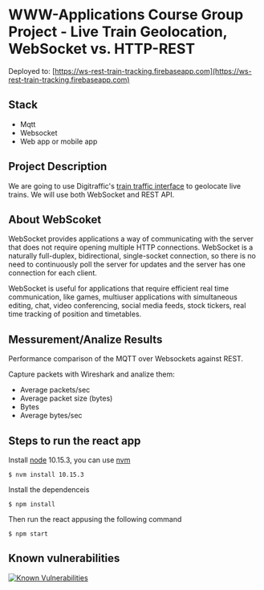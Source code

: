 # WWW-Applications Course Group Project - Live Train Geolocation, WebSocket vs. HTTP-REST

Deployed to: [https://ws-rest-train-tracking.firebaseapp.com](https://ws-rest-train-tracking.firebaseapp.com)

## Stack

* Mqtt
* Websocket
* Web app or mobile app

## Project Description

We are going to use Digitraffic's [train traffic interface](https://www.digitraffic.fi/rautatieliikenne/) to geolocate live trains. We will use both WebSocket and REST API.

## About WebScoket

WebSocket provides applications a way of communicating with the server that does not require opening multiple HTTP connections. WebSocket is a naturally full-duplex,
bidirectional, single-socket connection, so there is no need to continuously poll the server for updates and the server has one connection for each client.

WebSocket is useful for applications that require efficient real time communication, like games, multiuser applications with simultaneous
editing, chat, video conferencing, social media feeds, stock tickers, real time tracking of position and timetables.

## Messurement/Analize Results
Performance comparison of the MQTT over Websockets against REST.

Capture packets with Wireshark and analize them:
 * Average packets/sec
 * Average packet size (bytes)
 * Bytes
 * Average bytes/sec

 ## Steps to run the react app

 Install [node](https://nodejs.org/en/) 10.15.3, you can use [nvm](https://github.com/nvm-sh/nvm)

 ```
 $ nvm install 10.15.3 
 ````
 Install the dependenceis 

  ```
 $ npm install 
 ````
Then run the react appusing the following command 
 ```
 $ npm start
 ````
## Known vulnerabilities

<a href="https://snyk.io/test/github/MarianiGiacomo/ws-rest-train-tracking?targetFile=package.json"><img src="https://snyk.io/test/github/MarianiGiacomo/ws-rest-train-tracking/badge.svg?targetFile=package.json" alt="Known Vulnerabilities" data-canonical-src="https://snyk.io/test/github/MarianiGiacomo/ws-rest-train-tracking?targetFile=package.json" style="max-width:100%;"></a>
